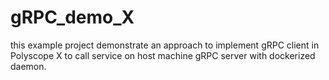 # gRPC_demo_X
this example project demonstrate an approach to implement gRPC client in Polyscope X to call service on host machine gRPC server with dockerized daemon.
